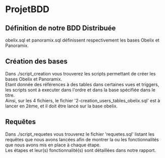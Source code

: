 # ProjetBDD

## Définition de notre BDD Distribuée
obelix.sql et panoramix.sql définissent respectivement les bases Obelix et Panoramix.

## Création des bases
Dans ./script\_creation vous trouverez les scripts permettant de créer les bases Obelix et Panoramix.  
Etant donnée des références à des tables dans certaines vues et triggers, les scripts sont à executer dans l'ordre et dans la base spécifiée dans le titre.  
Ainsi, sur les 4 fichiers, le fichier '2-creation\_users\_tables\_obelix.sql' est à lancer en 2ème, et il doit être lancé sur la base obelix.

## Requêtes
Dans ./script\_requetes vous trouverez le fichier 'requetes.sql' listant les requêtes que nous avons lancées afin de montrer la ou les fonctionnalités que nous avons mis en place à chaque étape.  
Les étapes et leur(s) fonctionnalité(s) sont détaillées dans notre rapport.
